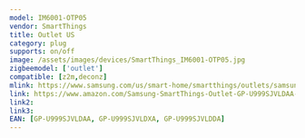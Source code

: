 ```yaml
---
model: IM6001-OTP05
vendor: SmartThings
title: Outlet US
category: plug
supports: on/off
image: /assets/images/devices/SmartThings_IM6001-OTP05.jpg
zigbeemodel: ['outlet']
compatible: [z2m,deconz]
mlink: https://www.samsung.com/us/smart-home/smartthings/outlets/samsung-smartthings-outlet-2018-gp-u999sjvldaa/
link: https://www.amazon.com/Samsung-SmartThings-Outlet-GP-U999SJVLDAA-Smart/dp/B07F96JB63
link2: 
link3: 
EAN: [GP-U999SJVLDAA, GP-U999SJVLDXA, GP-U999SJVLDDA]
---
```

